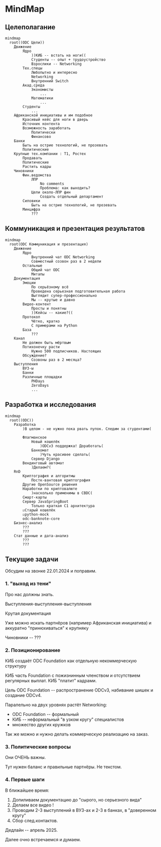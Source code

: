 
# MindMap


## Целеполагание


```mermaid
mindmap
  root((ODC Цели))
    Движение
        Ядро
            ))КИБ -- встать на ноги((
            Студенты -- опыт + трудоустройство
            Взрослики -- Networking
        Тех.спецы
            Любопытно и интересно
            Networking
            Внутренний Switch
        Акад.среда
            Экономисты
                ...
            Математики
                ...
        Студенты
            ...
    Африканской инициативы и им подобное
        Красивый кейс для ноги в дверь
        Источник контента 
        Возможность заработать 
            Политически
            Финансово
    Банки
        Быть на острие технологий, не прозевать
        Политические
    Крупные тех.компании : T1, Ростех
        Продавать
        Политические
        Растить кадры
    Чиновники
        Фин.ведомства
            ЛПР
                No comments
                Проблема: как выходить?
            Цели около-ЛПР фин
                Создать отдельный департамент
        Силовики
            Быть на острие технологий, не прозевать
        Минцифра
            ???
```


## Коммуникация и презентация результатов 

```mermaid
mindmap
  root(ODC Коммуникация и презентация)
    Движение
        Ядро
            Внутренний чат ODC Networking
            Совместный созвон раз в 2 недели
        Остальные
            Общий чат ODC
            Митапы
    Документация
        Эмоции
            По серьёзному всё
            Проведена серьезная подготовительная работа
            Выглядит супер-профессионально
            Мы -- крутые и давно
        Видео-контент
            Просты и понятны
            ))Кейсы -- какие?((
        Протокол
            Чётко, кратко
            С примерами на Python
        База
            ???
    Канал
        Не должен быть мёртвым
        Потихонечку расти
            Нужно 500 подписчиков. Настоящих
        Обсуждение?
            Созвоны раз в 2 месяца?
    Выступления
        ВУЗ-ы
        Банки
        Различные площадки
            PHDays
            ZeroDays
            ...
```

## Разработка и исследования

```mermaid
mindmap
  root((ODC))
    Разработка
        )В целом - не нужно пока рвать пупок. Следим за студентами(

        Флагманское
            Новый кошелёк
                )ODCv3 поддержка! Доработать(
            Банкомат
                )Чуть красивее сделать(
            Сервер Django
        Вендинговый автомат
            )Делаем?(
    RnD
        Криптография и алгоритмы
            Постк-вантовая криптография
        Другие OpenSource решения
        Наработки по криптовалюте
            )насколько применимы в CBDC(
        Смарт-карты
        Сервер JavaSpringBoot
            Только краткая C1 архитектура
        ☑Старый кошелёк
        ☑python-mock
        odc-banknote-core
    Бизнес-анализ
        ???
        ???
    Стат данные и дата-анализ
        ???
        ???
```


## Текущие задачи

Обсудим на звонке 22.01.2024 и поправим.

### 1. "выход из тени"

Про нас должны знать.

Выступления-выступления-выступления

Крутая документация

Уже можно искать партнёров (например Африканская инициатива)
и аккуратно "принюхиваться" к крупняку

Чиновники -- ???

### 2. Позиционирование

КИБ создаёт ODC Foundation как отдельную некоммерческую структуру

КИБ часть Foundation с пожизнинным членством и отсутствием регулярных выплат. 
КИБ "платит" кадрами.

Цель ODC Foundation -- распространение ODCv3, набивание шишек и создание ODCv4.

Паралельно на двух уровнях растёт Networking:
* ODC Foundation  -- формальный
* КИБ -- неформальный "в узком кругу" специалистов
* множество других кружков

Так же можно и нужно делать коммерческую реализацию на заказ.

### 3. Политические вопросы

Они ОЧЕНЬ важны. 

Тут нужен баланс и правильные партнёры. Не текстом. 

### 4. Первые шаги

В ближайшее время:
1. Допиливаем документацию до "сырого, но серьезного вида"
2. Делаем все видео !
3. Проводим 2-3 выступлений в ВУЗ-ах и 2-3 в банках, в "доверенном кругу"
4. Сбор след.контактов.

Дедлайн -- апрель 2025.

Далее очно встречаемся и думаем.


